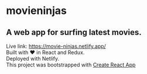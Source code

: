 # movieninjas

## A web app for surfing latest movies.

Live link: https://movie-ninjas.netlify.app/ <br/>
Built with ❤ in React and Redux.<br/>
Deployed with Netlify. <br/>
This project was bootstrapped with [Create React App](https://github.com/facebook/create-react-app)
